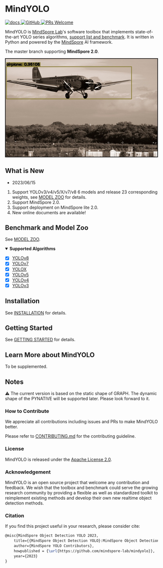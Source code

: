 # MindYOLO

<p align="left">
    <a href="https://github.com/mindspore-lab/mindyolo/blob/master/README.md">
        <img alt="docs" src="https://img.shields.io/badge/docs-latest-blue">
    </a>
    <a href="https://github.com/mindspore-lab/mindyolo/blob/master/LICENSE">
        <img alt="GitHub" src="https://img.shields.io/github/license/mindspore-lab/mindcv.svg">
    </a>
    <a href="https://github.com/mindspore-lab/mindyolo/pulls">
        <img alt="PRs Welcome" src="https://img.shields.io/badge/PRs-welcome-pink.svg">
    </a>
</p>

MindYOLO is [MindSpore Lab](https://github.com/mindspore-lab)'s software toolbox that implements state-of-the-art YOLO series algorithms, [support list and benchmark](MODEL_ZOO.md). It is written in Python and powered by the [MindSpore](https://mindspore.cn/) AI framework.

The master branch supporting **MindSpore 2.0**.

<img src="https://raw.githubusercontent.com/mindspore-lab/mindyolo/master/.github/000000137950.jpg" />


## What is New

- 2023/06/15

1. Support YOLOv3/v4/v5/X/v7/v8 6 models and release 23 corresponding weights, see [MODEL ZOO](MODEL_ZOO.md) for details.
2. Support MindSpore 2.0.
3. Support deployment on MindSpore lite 2.0.
4. New online documents are available!

## Benchmark and Model Zoo

See [MODEL ZOO](MODEL_ZOO.md).

<details open markdown>
<summary><b>Supported Algorithms</b></summary>

- [x] [YOLOv8](configs/yolov8)
- [x] [YOLOv7](configs/yolov7)
- [x] [YOLOX](configs/yolox)
- [x] [YOLOv5](configs/yolov5)
- [x] [YOLOv4](configs/yolov4)
- [x] [YOLOv3](configs/yolov3)

</details>

## Installation

See [INSTALLATION](docs/en/installation.md) for details.

## Getting Started

See [GETTING STARTED](GETTING_STARTED.md) for details.

## Learn More about MindYOLO

To be supplemented.

## Notes

⚠️ The current version is based on the static shape of GRAPH. The dynamic shape of the PYNATIVE will be supported later. Please look forward to it.

### How to Contribute

We appreciate all contributions including issues and PRs to make MindYOLO better. 

Please refer to [CONTRIBUTING.md](CONTRIBUTING.md) for the contributing guideline.

### License

MindYOLO is released under the [Apache License 2.0](LICENSE.md).

### Acknowledgement

MindYOLO is an open source project that welcome any contribution and feedback. We wish that the toolbox and benchmark could serve the growing research community by providing a flexible as well as standardized toolkit to reimplement existing methods and develop their own new realtime object detection methods.

### Citation

If you find this project useful in your research, please consider cite:

```latex
@misc{MindSpore Object Detection YOLO 2023,
    title={{MindSpore Object Detection YOLO}:MindSpore Object Detection YOLO Toolbox and Benchmark},
    author={MindSpore YOLO Contributors},
    howpublished = {\url{https://github.com/mindspore-lab/mindyolo}},
    year={2023}
}
```
